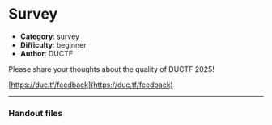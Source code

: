 Survey
======================

- **Category**: survey
- **Difficulty**: beginner
- **Author**: DUCTF

Please share your thoughts about the quality of DUCTF 2025!

[https://duc.tf/feedback](https://duc.tf/feedback)

---

### Handout files



